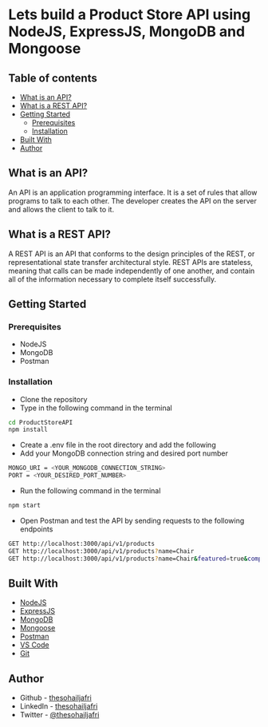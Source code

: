 # Lets build a Product Store API using NodeJS, ExpressJS, MongoDB and Mongoose

## Table of contents

- [What is an API?](#what-is-an-api)
- [What is a REST API?](#what-is-a-rest-api)
- [Getting Started](#getting-started)
  - [Prerequisites](#prerequisites)
  - [Installation](#installation)
- [Built With](#built-with)
- [Author](#author)

## What is an API?

An API is an application programming interface. It is a set of rules that allow programs to talk to each other. The developer creates the API on the server and allows the client to talk to it.

## What is a REST API?

A REST API is an API that conforms to the design principles of the REST, or representational state transfer architectural style. REST APIs are stateless, meaning that calls can be made independently of one another, and contain all of the information necessary to complete itself successfully.

## Getting Started

### Prerequisites

- NodeJS
- MongoDB
- Postman

### Installation

- Clone the repository
- Type in the following command in the terminal

```bash
cd ProductStoreAPI
npm install
```

- Create a .env file in the root directory and add the following
- Add your MongoDB connection string and desired port number

```bash
MONGO_URI = <YOUR_MONGODB_CONNECTION_STRING>
PORT = <YOUR_DESIRED_PORT_NUMBER>
```

- Run the following command in the terminal

```bash
npm start
```

- Open Postman and test the API by sending requests to the following endpoints

```bash
GET http://localhost:3000/api/v1/products
GET http://localhost:3000/api/v1/products?name=Chair
GET http://localhost:3000/api/v1/products?name=Chair&featured=true&company=ikea&sort=price&fields=name,price&numericFilters[price]=<100
```

## Built With

- [NodeJS](https://nodejs.org/en/)
- [ExpressJS](https://expressjs.com/)
- [MongoDB](https://www.mongodb.com/)
- [Mongoose](https://mongoosejs.com/)
- [Postman](https://www.postman.com/)
- [VS Code](https://code.visualstudio.com/)
- [Git](https://git-scm.com/)

## Author

- Github - [thesohailjafri](https://github.com/thesohailjafri)
- LinkedIn - [thesohailjafri](https://www.linkedin.com/in/thesohailjafri/)
- Twitter - [@thesohailjafri](https://twitter.com/thesohailjafri)

